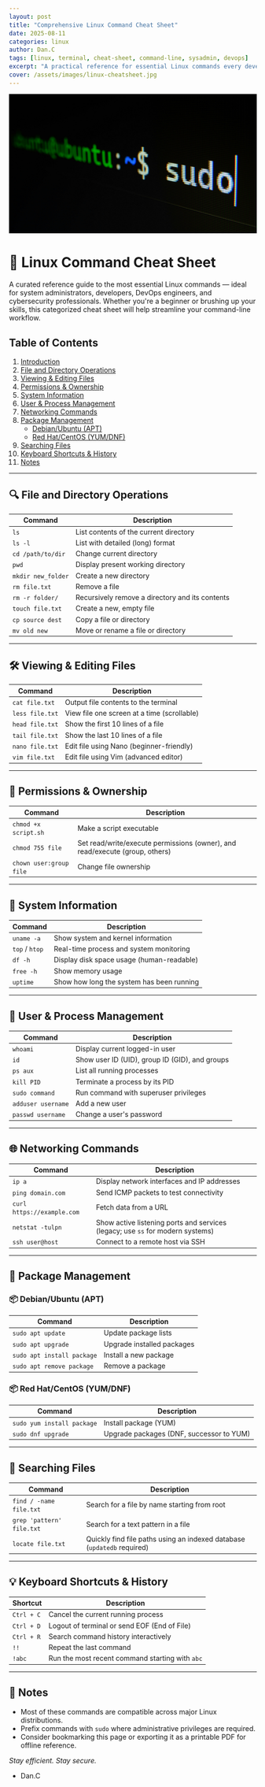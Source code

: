 ```yaml
---
layout: post
title: "Comprehensive Linux Command Cheat Sheet"
date: 2025-08-11
categories: linux
author: Dan.C
tags: [linux, terminal, cheat-sheet, command-line, sysadmin, devops]
excerpt: "A practical reference for essential Linux commands every developer, sysadmin, or security engineer should know—organized for speed, efficiency, and daily use"
cover: /assets/images/linux-cheatsheet.jpg
---
```

![Cover Image](/assets/images/linux-cheatsheet.jpg)

# 🐧 Linux Command Cheat Sheet

A curated reference guide to the most essential Linux commands — ideal for system administrators, developers, DevOps engineers, and cybersecurity professionals. Whether you're a beginner or brushing up your skills, this categorized cheat sheet will help streamline your command-line workflow.


## Table of Contents
1. [Introduction](#-linux-command-cheat-sheet)  
2. [File and Directory Operations](#-file-and-directory-operations)  
3. [Viewing & Editing Files](#️-viewing--editing-files)  
4. [Permissions & Ownership](#-permissions--ownership)  
5. [System Information](#-system-information)  
6. [User & Process Management](#-user--process-management)  
7. [Networking Commands](#-networking-commands)  
8. [Package Management](#-package-management)  
   - [Debian/Ubuntu (APT)](#-debianubuntu-apt)  
   - [Red Hat/CentOS (YUM/DNF)](#-red-hatcentos-yumdnf)  
9. [Searching Files](#-searching-files)  
10. [Keyboard Shortcuts & History](#-keyboard-shortcuts--history)  
11. [Notes](#-notes)  

---

## 🔍 File and Directory Operations

| Command | Description |
|--------|-------------|
| `ls` | List contents of the current directory |
| `ls -l` | List with detailed (long) format |
| `cd /path/to/dir` | Change current directory |
| `pwd` | Display present working directory |
| `mkdir new_folder` | Create a new directory |
| `rm file.txt` | Remove a file |
| `rm -r folder/` | Recursively remove a directory and its contents |
| `touch file.txt` | Create a new, empty file |
| `cp source dest` | Copy a file or directory |
| `mv old new` | Move or rename a file or directory |

---

## 🛠️ Viewing & Editing Files

| Command | Description |
|--------|-------------|
| `cat file.txt` | Output file contents to the terminal |
| `less file.txt` | View file one screen at a time (scrollable) |
| `head file.txt` | Show the first 10 lines of a file |
| `tail file.txt` | Show the last 10 lines of a file |
| `nano file.txt` | Edit file using Nano (beginner-friendly) |
| `vim file.txt` | Edit file using Vim (advanced editor) |

---

## 📁 Permissions & Ownership

| Command | Description |
|--------|-------------|
| `chmod +x script.sh` | Make a script executable |
| `chmod 755 file` | Set read/write/execute permissions (owner), and read/execute (group, others) |
| `chown user:group file` | Change file ownership |

---

## 🧠 System Information

| Command | Description |
|--------|-------------|
| `uname -a` | Show system and kernel information |
| `top` / `htop` | Real-time process and system monitoring |
| `df -h` | Display disk space usage (human-readable) |
| `free -h` | Show memory usage |
| `uptime` | Show how long the system has been running |

---

## 🔐 User & Process Management

| Command | Description |
|--------|-------------|
| `whoami` | Display current logged-in user |
| `id` | Show user ID (UID), group ID (GID), and groups |
| `ps aux` | List all running processes |
| `kill PID` | Terminate a process by its PID |
| `sudo command` | Run command with superuser privileges |
| `adduser username` | Add a new user |
| `passwd username` | Change a user's password |

---

## 🌐 Networking Commands

| Command | Description |
|--------|-------------|
| `ip a` | Display network interfaces and IP addresses |
| `ping domain.com` | Send ICMP packets to test connectivity |
| `curl https://example.com` | Fetch data from a URL |
| `netstat -tulpn` | Show active listening ports and services (legacy; use `ss` for modern systems) |
| `ssh user@host` | Connect to a remote host via SSH |

---

## 🧹 Package Management

### 📦 Debian/Ubuntu (APT)

| Command | Description |
|--------|-------------|
| `sudo apt update` | Update package lists |
| `sudo apt upgrade` | Upgrade installed packages |
| `sudo apt install package` | Install a new package |
| `sudo apt remove package` | Remove a package |

### 📦 Red Hat/CentOS (YUM/DNF)

| Command | Description |
|--------|-------------|
| `sudo yum install package` | Install package (YUM) |
| `sudo dnf upgrade` | Upgrade packages (DNF, successor to YUM) |

---

## 📝 Searching Files

| Command | Description |
|--------|-------------|
| `find / -name file.txt` | Search for a file by name starting from root |
| `grep 'pattern' file.txt` | Search for a text pattern in a file |
| `locate file.txt` | Quickly find file paths using an indexed database (`updatedb` required) |

---

## 💡 Keyboard Shortcuts & History

| Shortcut | Description |
|----------|-------------|
| `Ctrl + C` | Cancel the current running process |
| `Ctrl + D` | Logout of terminal or send EOF (End of File) |
| `Ctrl + R` | Search command history interactively |
| `!!` | Repeat the last command |
| `!abc` | Run the most recent command starting with `abc` |

---

## 📎 Notes

- Most of these commands are compatible across major Linux distributions.
- Prefix commands with `sudo` where administrative privileges are required.
- Consider bookmarking this page or exporting it as a printable PDF for offline reference.


*Stay efficient. Stay secure.*
- Dan.C
